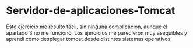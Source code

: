 # Servidor-de-aplicaciones-Tomcat
Este ejercicio me resultó fácil, sin ninguna complicación, aunque el apartado 3 no me funcionó.
Los ejercicios me parecieron muy asequibles y aprendí como desplegar tomcat desde distintos sistemas operativos.
